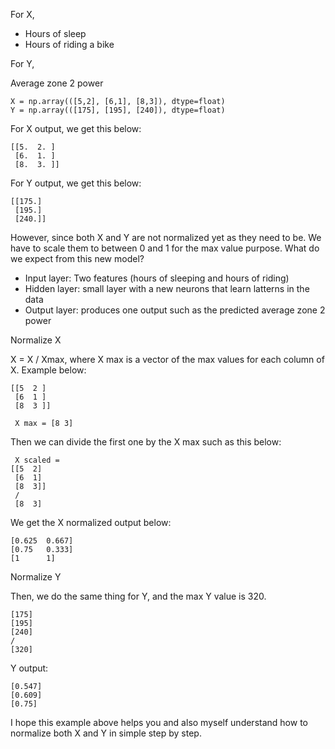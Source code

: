 For X,
* Hours of sleep
* Hours of riding a bike

For Y,

Average zone 2 power

    X = np.array(([5,2], [6,1], [8,3]), dtype=float)
    Y = np.array(([175], [195], [240]), dtype=float)

For X output, we get this below:

    [[5.  2. ]
     [6.  1. ]
     [8.  3. ]]

For Y output, we get this below:

    [[175.]
     [195.]
     [240.]]
     
However, since both X and Y are not normalized yet as they need to be. We have to scale them to between 0 and 1 for the max value purpose. What do we expect from this new model?
* Input layer: Two features (hours of sleeping and hours of riding)
* Hidden layer: small layer with a new neurons that learn latterns in the data
* Output layer: produces one output such as the predicted average zone 2 power

Normalize X

X = X / Xmax, where X max is a vector of the max values for each column of X. Example below:

    [[5  2 ]
     [6  1 ]
     [8  3 ]]

     X max = [8 3]

Then we can divide the first one by the X max such as this below:

     X scaled = 
    [[5  2]
     [6  1]
     [8  3]]
     / 
     [8  3]

We get the X normalized output below:

    [0.625  0.667]
    [0.75   0.333]
    [1      1]

Normalize Y

Then, we do the same thing for Y, and the max Y value is 320.

    [175]
    [195]
    [240]
    /
    [320]

Y output:

    [0.547]
    [0.609]
    [0.75]

I hope this example above helps you and also myself understand how to normalize both X and Y in simple step by step.
